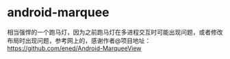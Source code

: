 android-marquee
===============
相当强悍的一个跑马灯，因为之前跑马灯在多进程交互时可能出现问题，或者修改布局时出现问题，参考网上的，感谢作者@项目地址：https://github.com/ened/Android-MarqueeView

